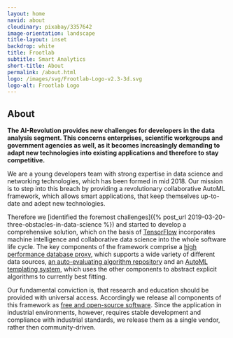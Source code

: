 ```yaml
---
layout: home
navid: about
cloudinary: pixabay/3357642
image-orientation: landscape
title-layout: inset
backdrop: white
title: Frootlab
subtitle: Smart Analytics
short-title: About
permalink: /about.html
logo: /images/svg/Frootlab-Logo-v2.3-3d.svg
logo-alt: Frootlab Logo
---
```


## About

**The AI-Revolution provides new challenges for developers in the data analysis
segment. This concerns enterprises, scientific workgroups and government
agencies as well, as it becomes increasingly demanding to adapt new technologies
into existing applications and therefore to stay competitive.**

We are a young developers team with strong expertise in data science and
networking technologies, which has been formed in mid 2018. Our mission is to
step into this breach by providing a revolutionary collaborative AutoML
framework, which allows smart applications, that keep themselves up-to-date and
adept new technologies.

Therefore we [identified the foremost challenges]({% post_url
2019-03-20-three-obstacles-in-data-science %}) and started to develop a
comprehensive solution, which on the basis of
[TensorFlow](https://www.tensorflow.org/) incorporates machine intelligence and
collaborative data science into the whole software life cycle. The key
components of the framework comprise a [high performance database
proxy](/pandora.html), which supports a wide variety of different data sources,
[an auto-evaluating algorithm repository](/motley.html) and an [AutoML
templating system](/nemoa.html), which uses the other components to abstract
explicit algorithms to currently best fitting.

Our fundamental conviction is, that research and education should be provided
with universal access. Accordingly we release all components of this framework
as [free and open-source
software](https://en.wikipedia.org/wiki/Free_and_open-source_software). Since
the application in industrial environments, however, requires stable development
and compliance with industrial standards, we release them as a single vendor,
rather then community-driven.
